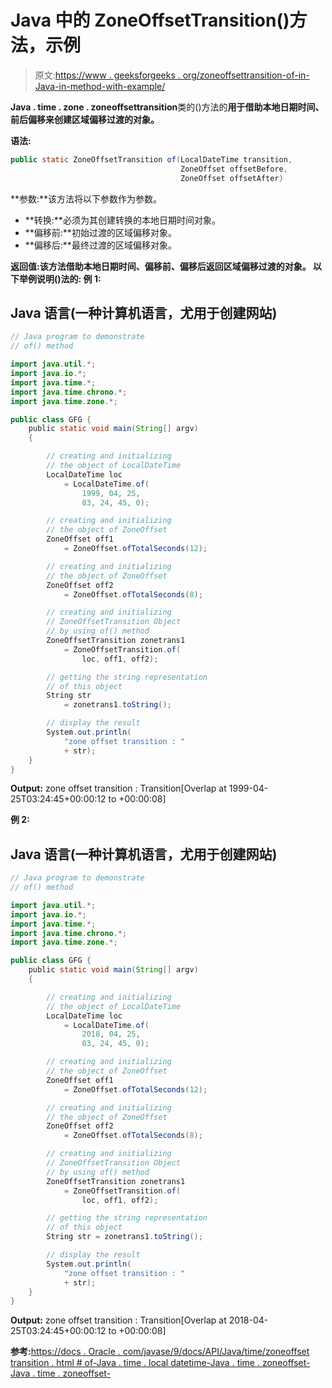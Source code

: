 # Java 中的 ZoneOffsetTransition()方法，示例

> 原文:[https://www . geeksforgeeks . org/zoneoffsettransition-of-in-Java-in-method-with-example/](https://www.geeksforgeeks.org/zoneoffsettransition-of-method-in-java-with-example/)

**Java . time . zone . zoneoffsettransition**类的()方法的**用于借助本地日期时间、前后偏移来创建区域偏移过渡的对象。** 

**语法:**

```java
public static ZoneOffsetTransition of(LocalDateTime transition,
                                      ZoneOffset offsetBefore,
                                      ZoneOffset offsetAfter)
```

**参数:**该方法将以下参数作为参数。

*   **转换:**必须为其创建转换的本地日期时间对象。
*   **偏移前:**初始过渡的区域偏移对象。
*   **偏移后:**最终过渡的区域偏移对象。

**返回值:**该方法借助本地日期时间、偏移前、偏移后返回区域偏移过渡的对象。
以下举例说明()法的**:
**例 1:****

## Java 语言(一种计算机语言，尤用于创建网站)

```java
// Java program to demonstrate
// of() method

import java.util.*;
import java.io.*;
import java.time.*;
import java.time.chrono.*;
import java.time.zone.*;

public class GFG {
    public static void main(String[] argv)
    {

        // creating and initializing
        // the object of LocalDateTime
        LocalDateTime loc
            = LocalDateTime.of(
                1999, 04, 25,
                03, 24, 45, 0);

        // creating and initializing
        // the object of ZoneOffset
        ZoneOffset off1
            = ZoneOffset.ofTotalSeconds(12);

        // creating and initializing
        // the object of ZoneOffset
        ZoneOffset off2
            = ZoneOffset.ofTotalSeconds(8);

        // creating and initializing
        // ZoneOffsetTransition Object
        // by using of() method
        ZoneOffsetTransition zonetrans1
            = ZoneOffsetTransition.of(
                loc, off1, off2);

        // getting the string representation
        // of this object
        String str
            = zonetrans1.toString();

        // display the result
        System.out.println(
            "zone offset transition : "
            + str);
    }
}
```

**Output:** zone offset transition : Transition[Overlap at 1999-04-25T03:24:45+00:00:12 to +00:00:08]  

**例 2:**

## Java 语言(一种计算机语言，尤用于创建网站)

```java
// Java program to demonstrate
// of() method

import java.util.*;
import java.io.*;
import java.time.*;
import java.time.chrono.*;
import java.time.zone.*;

public class GFG {
    public static void main(String[] argv)
    {

        // creating and initializing
        // the object of LocalDateTime
        LocalDateTime loc
            = LocalDateTime.of(
                2018, 04, 25,
                03, 24, 45, 0);

        // creating and initializing
        // the object of ZoneOffset
        ZoneOffset off1
            = ZoneOffset.ofTotalSeconds(12);

        // creating and initializing
        // the object of ZoneOffset
        ZoneOffset off2
            = ZoneOffset.ofTotalSeconds(8);

        // creating and initializing
        // ZoneOffsetTransition Object
        // by using of() method
        ZoneOffsetTransition zonetrans1
            = ZoneOffsetTransition.of(
                loc, off1, off2);

        // getting the string representation
        // of this object
        String str = zonetrans1.toString();

        // display the result
        System.out.println(
            "zone offset transition : "
            + str);
    }
}
```

**Output:** zone offset transition : Transition[Overlap at 2018-04-25T03:24:45+00:00:12 to +00:00:08]  

**参考:**[https://docs . Oracle . com/javase/9/docs/API/Java/time/zoneoffset transition . html # of-Java . time . local datetime-Java . time . zoneoffset-Java . time . zoneoffset-](https://docs.oracle.com/javase/9/docs/api/java/time/zone/ZoneOffsetTransition.html#of-java.time.LocalDateTime-java.time.ZoneOffset-java.time.ZoneOffset-)
